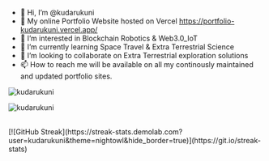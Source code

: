 - 👋 Hi, I’m @kudarukuni
- 🚀 My online Portfolio Website hosted on Vercel https://portfolio-kudarukuni.vercel.app/
- 👀 I’m interested in Blockchain Robotics & Web3.0_IoT
- 🌱 I’m currently learning Space Travel & Extra Terrestrial Science
- 💞️ I’m looking to collaborate on Extra Terrestrial exploration solutions
- 📫 How to reach me will be available on all my continously maintained and updated portfolio sites.

<p><img align="left" src="https://github-readme-stats.vercel.app/api/top-langs?username=kudarukuni&show_icons=true&locale=en&layout=compact" alt="kudarukuni"/></p>
<br>
<p><img align="center" src="https://github-readme-stats.vercel.app/api?username=kudarukuni&show_icons=true&locale=en" alt="kudarukuni"/></p>
<br>
[![GitHub Streak](https://streak-stats.demolab.com?user=kudarukuni&theme=nightowl&hide_border=true)](https://git.io/streak-stats)
